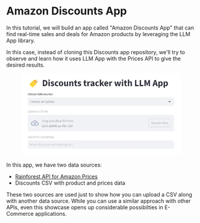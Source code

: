 # Amazon Discounts App

In this tutorial, we will build an app called "Amazon Discounts App" that can find real-time sales and deals for Amazon products by leveraging the LLM App library.&#x20;

In this case, instead of cloning this Discounts app repository, we'll try to observe and learn how it uses LLM App with the Prices API to give the desired results.

<figure><img src="../../.gitbook/assets/discounts-tracker-streamlit-1.png" alt=""><figcaption></figcaption></figure>

In this app, we have two data sources:

* [Rainforest API for Amazon Prices](https://www.rainforestapi.com)
* Discounts CSV with product and prices data

These two sources are used just to show how you can upload a CSV along with another data source. While you can use a similar approach with other APIs, even this showcase opens up considerable possibilties in E-Commerce applications.&#x20;
